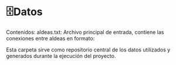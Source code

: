# 🗄️Datos

Contenidos:
aldeas.txt: Archivo principal de entrada, contiene las conexiones entre aldeas en formato:

Esta carpeta sirve como repositorio central de los datos utilizados y generados durante la ejecución del proyecto.

